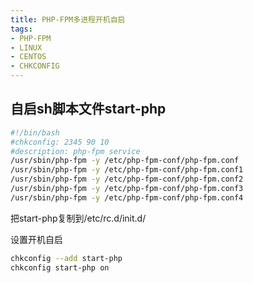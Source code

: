 ```yaml
---
title: PHP-FPM多进程开机自启
tags:
- PHP-FPM
- LINUX
- CENTOS
- CHKCONFIG
---
```

## 自启sh脚本文件start-php
<!--more-->

``` bash
#!/bin/bash
#chkconfig: 2345 90 10
#description: php-fpm service
/usr/sbin/php-fpm -y /etc/php-fpm-conf/php-fpm.conf
/usr/sbin/php-fpm -y /etc/php-fpm-conf/php-fpm.conf1
/usr/sbin/php-fpm -y /etc/php-fpm-conf/php-fpm.conf2
/usr/sbin/php-fpm -y /etc/php-fpm-conf/php-fpm.conf3
/usr/sbin/php-fpm -y /etc/php-fpm-conf/php-fpm.conf4
```

把start-php复制到/etc/rc.d/init.d/

设置开机自启
```bash
chkconfig --add start-php
chkconfig start-php on
```
